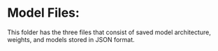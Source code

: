 # Model Files:

This folder has the three files that consist of saved model architecture, weights, and models stored in JSON format.
